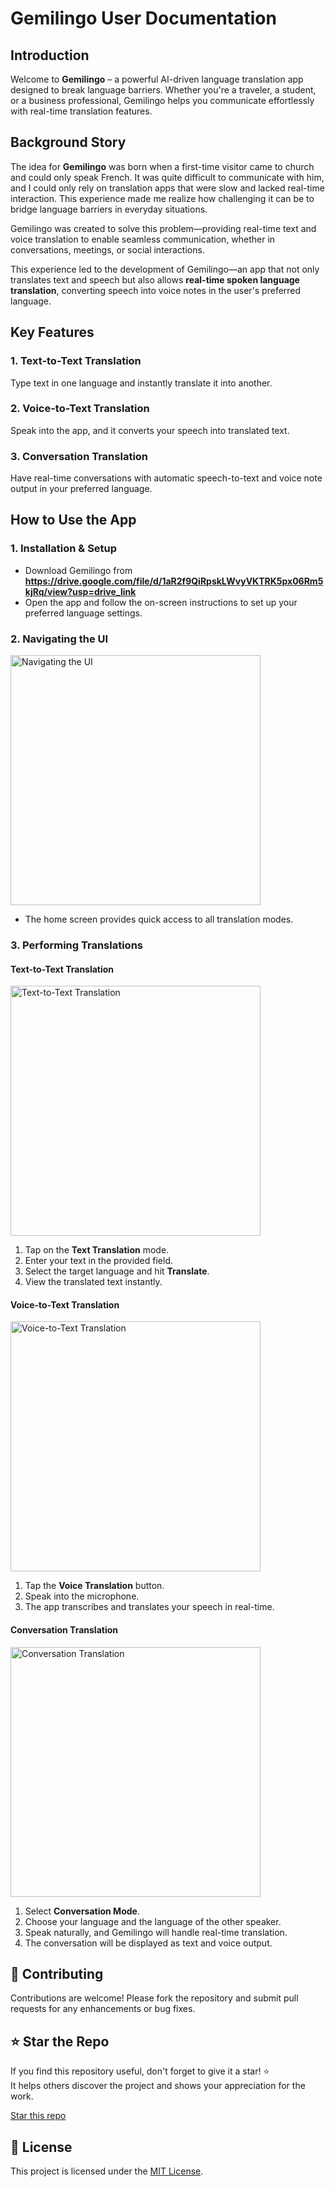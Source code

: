 # Gemilingo User Documentation

## Introduction
Welcome to **Gemilingo** – a powerful AI-driven language translation app designed to break language barriers. Whether you're a traveler, a student, or a business professional, Gemilingo helps you communicate effortlessly with real-time translation features.

## Background Story
The idea for **Gemilingo** was born when a first-time visitor came to church and could only speak French. It was quite difficult to communicate with him, and I could only rely on translation apps that were slow and lacked real-time interaction. This experience made me realize how challenging it can be to bridge language barriers in everyday situations.

Gemilingo was created to solve this problem—providing real-time text and voice translation to enable seamless communication, whether in conversations, meetings, or social interactions.

This experience led to the development of Gemilingo—an app that not only translates text and speech but also allows **real-time spoken language translation**, converting speech into voice notes in the user's preferred language.

## Key Features
### 1. Text-to-Text Translation
Type text in one language and instantly translate it into another.

### 2. Voice-to-Text Translation
Speak into the app, and it converts your speech into translated text.

### 3. Conversation Translation
Have real-time conversations with automatic speech-to-text and voice note output in your preferred language.

## How to Use the App

### 1. Installation & Setup
- Download Gemilingo from **https://drive.google.com/file/d/1aR2f9QiRpskLWvyVKTRK5px06Rm5kjRq/view?usp=drive_link**
- Open the app and follow the on-screen instructions to set up your preferred language settings.

### 2. Navigating the UI

<img width="auto" height="400px" alt="Navigating the UI" src="https://github.com/user-attachments/assets/d49feda2-85ea-456d-ad24-b9ab391db379" />

- The home screen provides quick access to all translation modes.

### 3. Performing Translations
#### **Text-to-Text Translation**

<img width="auto" height="400px" alt="Text-to-Text Translation" src="https://github.com/user-attachments/assets/997e9f22-e48f-4070-b7a4-cdde5dee3a32" />

1. Tap on the **Text Translation** mode.
2. Enter your text in the provided field.
3. Select the target language and hit **Translate**.
4. View the translated text instantly.

#### **Voice-to-Text Translation**

<img width="auto" height="400px" alt="Voice-to-Text Translation" src="https://github.com/user-attachments/assets/a91b728c-a8b2-491c-b0b4-393fb32a5eed" />

1. Tap the **Voice Translation** button.
2. Speak into the microphone.
3. The app transcribes and translates your speech in real-time.

#### **Conversation Translation**

<img width="auto" height="400px" alt="Conversation Translation" src="https://github.com/user-attachments/assets/034aff22-f9c1-40d2-9765-fee66ad07bcc" />

1. Select **Conversation Mode**.
2. Choose your language and the language of the other speaker.
3. Speak naturally, and Gemilingo will handle real-time translation.
4. The conversation will be displayed as text and voice output.


## 🤝 Contributing 

Contributions are welcome! Please fork the repository and submit pull requests for any enhancements or bug fixes.

## ⭐ Star the Repo

If you find this repository useful, don't forget to give it a star! ⭐  
It helps others discover the project and shows your appreciation for the work.

[Star this repo](https://github.com/Michael-Ogundipe/gemilingo.git)

## 📝 License

This project is licensed under the [MIT License](LICENSE).


